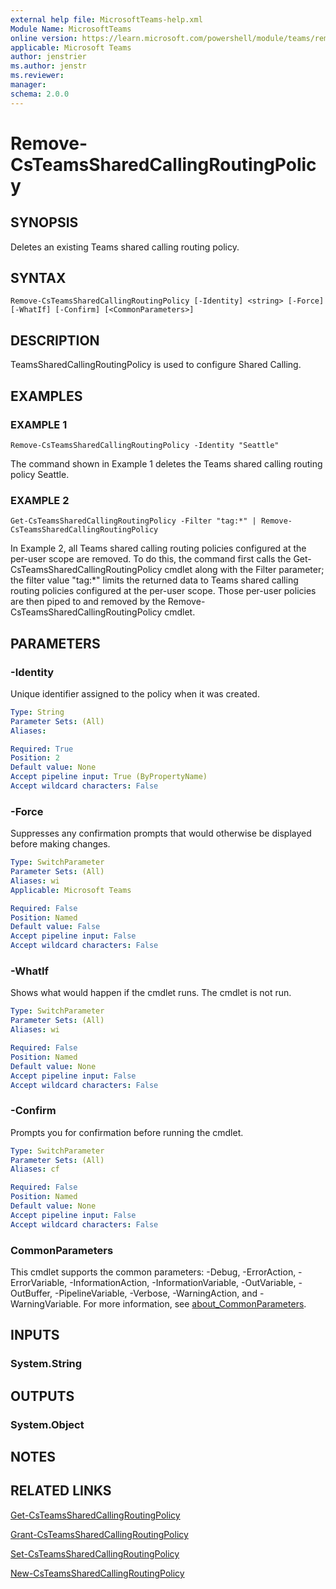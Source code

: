 ```yaml
---
external help file: MicrosoftTeams-help.xml
Module Name: MicrosoftTeams
online version: https://learn.microsoft.com/powershell/module/teams/remove-csteamssharedcallingroutingpolicy
applicable: Microsoft Teams
author: jenstrier
ms.author: jenstr
ms.reviewer: 
manager:
schema: 2.0.0
---
```


# Remove-CsTeamsSharedCallingRoutingPolicy

## SYNOPSIS
Deletes an existing Teams shared calling routing policy.

## SYNTAX

```
Remove-CsTeamsSharedCallingRoutingPolicy [-Identity] <string> [-Force] [-WhatIf] [-Confirm] [<CommonParameters>]
```

## DESCRIPTION
TeamsSharedCallingRoutingPolicy is used to configure Shared Calling.

## EXAMPLES

### EXAMPLE 1
```
Remove-CsTeamsSharedCallingRoutingPolicy -Identity "Seattle"
```
The command shown in Example 1 deletes the Teams shared calling routing policy Seattle.

### EXAMPLE 2
```
Get-CsTeamsSharedCallingRoutingPolicy -Filter "tag:*" | Remove-CsTeamsSharedCallingRoutingPolicy
```
In Example 2, all Teams shared calling routing policies configured at the per-user scope are removed. To do this, the command first
calls the Get-CsTeamsSharedCallingRoutingPolicy cmdlet along with the Filter parameter; the filter value "tag:*" limits the
returned data to Teams shared calling routing policies configured at the per-user scope. Those per-user policies are then piped to
and removed by the Remove-CsTeamsSharedCallingRoutingPolicy cmdlet.

## PARAMETERS

### -Identity
Unique identifier assigned to the policy when it was created.

```yaml
Type: String
Parameter Sets: (All)
Aliases:

Required: True
Position: 2
Default value: None
Accept pipeline input: True (ByPropertyName)
Accept wildcard characters: False
```

### -Force
Suppresses any confirmation prompts that would otherwise be displayed before making changes.

```yaml
Type: SwitchParameter
Parameter Sets: (All)
Aliases: wi
Applicable: Microsoft Teams

Required: False
Position: Named
Default value: False
Accept pipeline input: False
Accept wildcard characters: False
```

### -WhatIf
Shows what would happen if the cmdlet runs.
The cmdlet is not run.

```yaml
Type: SwitchParameter
Parameter Sets: (All)
Aliases: wi

Required: False
Position: Named
Default value: None
Accept pipeline input: False
Accept wildcard characters: False
```

### -Confirm
Prompts you for confirmation before running the cmdlet.

```yaml
Type: SwitchParameter
Parameter Sets: (All)
Aliases: cf

Required: False
Position: Named
Default value: None
Accept pipeline input: False
Accept wildcard characters: False
```

### CommonParameters
This cmdlet supports the common parameters: -Debug, -ErrorAction, -ErrorVariable, -InformationAction, -InformationVariable, -OutVariable, -OutBuffer, -PipelineVariable, -Verbose, -WarningAction, and -WarningVariable. For more information, see [about_CommonParameters](https://go.microsoft.com/fwlink/?LinkID=113216).

## INPUTS

### System.String
## OUTPUTS

### System.Object
## NOTES

## RELATED LINKS

[Get-CsTeamsSharedCallingRoutingPolicy](Get-CsTeamsSharedCallingRoutingPolicy.md)

[Grant-CsTeamsSharedCallingRoutingPolicy](Grant-CsTeamsSharedCallingRoutingPolicy.md)

[Set-CsTeamsSharedCallingRoutingPolicy](Set-CsTeamsSharedCallingRoutingPolicy.md)

[New-CsTeamsSharedCallingRoutingPolicy](New-CsTeamsSharedCallingRoutingPolicy.md)